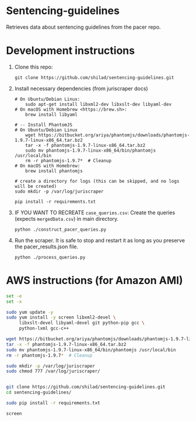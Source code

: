 # Sentencing-guidelines
Retrieves data about sentencing guidelines from the pacer repo.

# Development instructions


1. Clone this repo:

    ```
    git clone https://github.com/shilad/sentencing-guidelines.git
    ```
 
2. Install necessary dependencies (from juriscraper docs)

    ```
    # On Ubuntu/Debian Linux:
        sudo apt-get install libxml2-dev libxslt-dev libyaml-dev
    # On macOS with Homebrew <https://brew.sh>:
        brew install libyaml
    
    # -- Install PhantomJS
    # On Ubuntu/Debian Linux
        wget https://bitbucket.org/ariya/phantomjs/downloads/phantomjs-1.9.7-linux-x86_64.tar.bz2
        tar -x -f phantomjs-1.9.7-linux-x86_64.tar.bz2
        sudo mv phantomjs-1.9.7-linux-x86_64/bin/phantomjs /usr/local/bin
        rm -r phantomjs-1.9.7*  # Cleanup
    # On macOS with Homebrew:
        brew install phantomjs
    
    # create a directory for logs (this can be skipped, and no logs will be created)
    sudo mkdir -p /var/log/juriscraper

    pip install -r requirements.txt
    ```

3. IF YOU WANT TO RECREATE `case_queries.csv`: Create the queries (expects `mergedData.csv`) in main directory.

    ```
   python ./construct_pacer_queries.py
    ```

4. Run the scraper. It is safe to stop and restart it as long as you preserve the pacer_results.json file.

    ```
   python ./process_queries.py
    ```

# AWS instructions (for Amazon AMI)


```bash
set -e
set -x

sudo yum update -y
sudo yum install -y screen libxml2-devel \
     libxslt-devel libyaml-devel git python-pip gcc \
     python-lxml gcc-c++

wget https://bitbucket.org/ariya/phantomjs/downloads/phantomjs-1.9.7-linux-x86_64.tar.bz2
tar -x -f phantomjs-1.9.7-linux-x86_64.tar.bz2
sudo mv phantomjs-1.9.7-linux-x86_64/bin/phantomjs /usr/local/bin
rm -r phantomjs-1.9.7*  # Cleanup

sudo mkdir -p /var/log/juriscraper
sudo chmod 777 /var/log/juriscraper/


git clone https://github.com/shilad/sentencing-guidelines.git
cd sentencing-guidelines/

sudo pip install -r requirements.txt

screen
```

